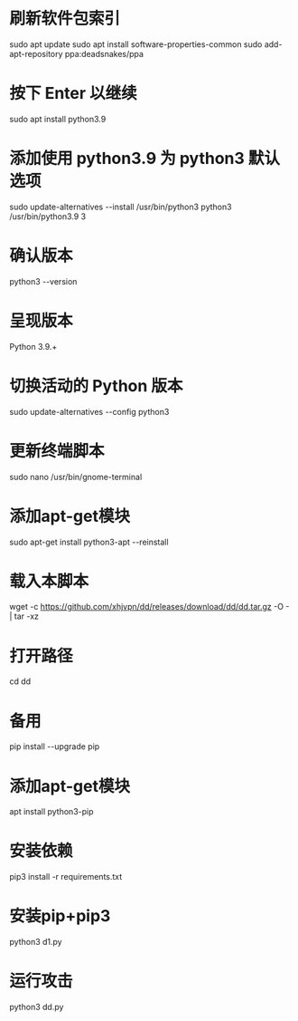 # 刷新软件包索引
sudo apt update
sudo apt install software-properties-common
sudo add-apt-repository ppa:deadsnakes/ppa

# 按下 Enter 以继续
sudo apt install python3.9

# 添加使用 python3.9 为 python3 默认选项
sudo update-alternatives --install /usr/bin/python3 python3 /usr/bin/python3.9 3

# 确认版本
python3 --version

# 呈现版本
Python 3.9.+

# 切换活动的 Python 版本
sudo update-alternatives --config python3

# 更新终端脚本
sudo nano /usr/bin/gnome-terminal


# 添加apt-get模块
sudo apt-get install python3-apt --reinstall


# 载入本脚本
wget -c https://github.com/xhjvpn/dd/releases/download/dd/dd.tar.gz -O - | tar -xz

# 打开路径
cd dd

# 备用
pip install --upgrade pip

# 添加apt-get模块
apt install python3-pip


# 安装依赖
pip3 install -r requirements.txt

# 安装pip+pip3
python3 d1.py

# 运行攻击
python3 dd.py
